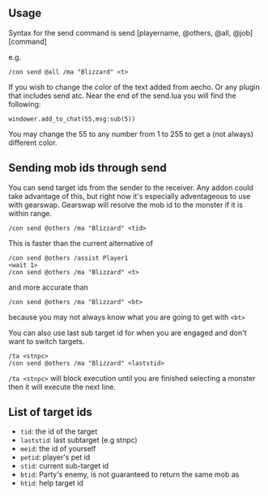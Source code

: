 ## Usage
Syntax for the send command is send [playername, @others, @all, @job] [command]

e.g. 
```
/con send @all /ma "Blizzard" <t>
```

If you wish to change the color of the text added from aecho. Or any plugin that includes send <player> atc. Near the end of the send.lua you will find the following:

```
windower.add_to_chat(55,msg:sub(5))
```

You may change the 55 to any number from 1 to 255 to get a (not always) different color. 

## Sending mob ids through send

You can send target ids from the sender to the receiver. Any addon could take advantage of this, but right now
it's especially adventageous to use with gearswap. Gearswap will resolve the mob id to the monster if it is within range.

```
/con send @others /ma "Blizzard" <tid>
```

This is faster than the current alternative of
```
/con send @others /assist Player1
<wait 1>
/con send @others /ma "Blizzard" <t>
```

and more accurate than

```
/con send @others /ma "Blizzard" <bt>
```

because you may not always know what you are going to get with `<bt>`

You can also use last sub target id for when you are engaged and don't want to switch targets.

```
/ta <stnpc>
/con send @others /ma "Blizzard" <laststid>
```

`/ta <stnpc>` will block execution until you are finished selecting a monster
then it will execute the next line.

## List of target ids

* `tid`: the id of the target
* `laststid`: last subtarget (e.g stnpc)
* `meid`: the id of yourself
* `petid`: player's pet id
* `stid`: current sub-target id
* `btid`: Party's enemy, is not guaranteed to return the same mob as <bt>
* `htid`: help target id